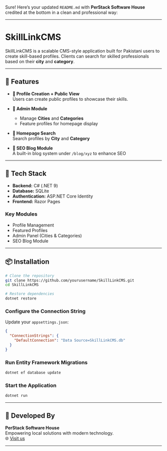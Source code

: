 ﻿Sure! Here’s your updated `README.md` with **PerStack Software House** credited at the bottom in a clean and professional way:

---

# SkillLinkCMS

SkillLinkCMS is a scalable CMS-style application built for Pakistani users to create skill-based profiles. Clients can search for skilled professionals based on their **city** and **category**.

---

## 🚀 Features

- **👤 Profile Creation + Public View**  
  Users can create public profiles to showcase their skills.

- **🔧 Admin Module**
  - Manage **Cities** and **Categories**
  - Feature profiles for homepage display

- **🔎 Homepage Search**  
  Search profiles by **City** and **Category**

- **📝 SEO Blog Module**  
  A built-in blog system under `/blog/xyz` to enhance SEO

---

## 🧰 Tech Stack

- **Backend:** C# (.NET 9)  
- **Database:** SQLite  
- **Authentication:** ASP.NET Core Identity  
- **Frontend:** Razor Pages  

### Key Modules

- Profile Management  
- Featured Profiles  
- Admin Panel (Cities & Categories)  
- SEO Blog Module  

---

## 📦 Installation

```bash
# Clone the repository
git clone https://github.com/yourusername/SkillLinkCMS.git
cd SkillLinkCMS

# Restore dependencies
dotnet restore
```

### Configure the Connection String

Update your `appsettings.json`:

```json
{
  "ConnectionStrings": {
    "DefaultConnection": "Data Source=SkillLinkCMS.db"
  }
}
```

### Run Entity Framework Migrations

```bash
dotnet ef database update
```

### Start the Application

```bash
dotnet run
```

---

## 🏢 Developed By

**PerStack Software House**  
Empowering local solutions with modern technology.  
🌐 [Visit us](https://perstack.com)

---

